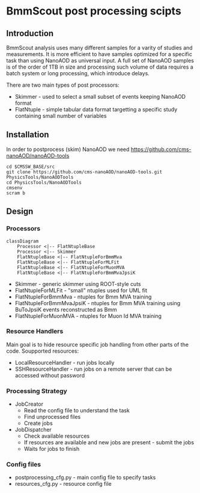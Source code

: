 # BmmScout post processing scipts

## Introduction

BmmScout analysis uses many different samples for a varity of studies and
measurements. It is more efficient to have samples optimized for a
specific task than using NanoAOD as universal input. A full set of
NanoAOD samples is of the order of 1TB in size and processing such
volume of data requires a batch system or long processing, which
introduce delays.

There are two main types of post processors:
- Skimmer - used to select a small subset of events keeping NanoAOD format
- FlatNtuple - simple tabular data format targetting a specific study containing small number of variables

## Installation

In order to postprocess (skim) NanoAOD we need https://github.com/cms-nanoAOD/nanoAOD-tools
```shell
cd $CMSSW_BASE/src
git clone https://github.com/cms-nanoAOD/nanoAOD-tools.git PhysicsTools/NanoAODTools
cd PhysicsTools/NanoAODTools
cmsenv
scram b
```

## Design

### Processors
```mermaid
classDiagram
	Processor <|-- FlatNtupleBase
	Processor <|-- Skimmer
	FlatNtupleBase <|-- FlatNtupleForBmmMva
	FlatNtupleBase <|-- FlatNtupleForMLFit
	FlatNtupleBase <|-- FlatNtupleForMuonMVA
	FlatNtupleBase <|-- FlatNtupleForBmmMvaJpsiK
```
- Skimmer - generic skimmer using ROOT-style cuts
- FlatNtupleForMLFit - "small" ntuples used for UML fit
- FlatNtupleForBmmMva - ntuples for Bmm MVA training
- FlatNtupleForBmmMvaJpsiK - ntuples for Bmm MVA training using BuToJpsiK events reconstructed as Bmm
- FlatNtupleForMuonMVA - ntuples for Muon Id MVA training

### Resource Handlers

Main goal is to hide resource specific job handling from other parts
of the code. Soupported resources:
- LocalResourceHandler - run jobs locally
- SSHResourceHandler - run jobs on a remote server that can be accessed without password

### Processing Strategy
- JobCreator 
  - Read the config file to understand the task
  - Find unprocessed files
  - Create jobs
- JobDispatcher 
  - Check available resources
  - If resources are available and new jobs are present - submit the jobs
  - Waits for jobs to finish

### Config files

- postprocessing_cfg.py - main config file to specify tasks
- resources_cfg.py - resource config file
